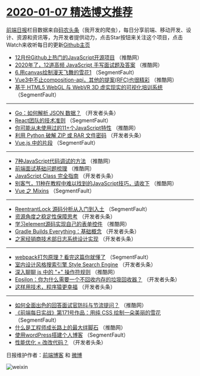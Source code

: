 # [2020-01-07 精选博文推荐](http://hao.caibaojian.com/date/2020/01/07)

[前端日报](http://caibaojian.com/c/news)栏目数据来自[码农头条](http://hao.caibaojian.com/)（我开发的爬虫），每日分享前端、移动开发、设计、资源和资讯等，为开发者提供动力，点击Star按钮来关注这个项目，点击Watch来收听每日的更新[Github主页](https://github.com/kujian/frontendDaily)
* [12月份Github上热门的JavaScript开源项目](http://hao.caibaojian.com/135304.html) （推酷网）
* [2020年了，12道高频 JavaScript 手写面试题及答案](http://hao.caibaojian.com/135280.html) （推酷网）
* [6.用canvas绘制漫天飞舞的雪花1](http://hao.caibaojian.com/135233.html) （SegmentFault）
* [Vue3中不止composition-api，其他的提案(RFC)也很精彩](http://hao.caibaojian.com/135281.html) （推酷网）
* [基于 HTML5 WebGL 与 WebVR 3D 虚实现实的可视化培训系统](http://hao.caibaojian.com/135234.html) （SegmentFault）

***
* [Go：如何解析 JSON 数据？](http://hao.caibaojian.com/135256.html) （开发者头条）
* [React团队的技术准则](http://hao.caibaojian.com/135228.html) （SegmentFault）
* [你可能从未使用过的11+个JavaScript特性](http://hao.caibaojian.com/135303.html) （推酷网）
* [利用 Python 破解 ZIP 或 RAR 文件密码](http://hao.caibaojian.com/135251.html) （开发者头条）
* [Vue.js 中的片段](http://hao.caibaojian.com/135230.html) （SegmentFault）

***
* [7种JavaScript代码调试的方法](http://hao.caibaojian.com/135305.html) （推酷网）
* [前端面试基础问题梳理](http://hao.caibaojian.com/135289.html) （推酷网）
* [JavaScript Class 完全指南](http://hao.caibaojian.com/135263.html) （开发者头条）
* [别客气，11种在教程中难以找到的JavaScript技巧，请收下](http://hao.caibaojian.com/135306.html) （推酷网）
* [Vue 之 Mixins](http://hao.caibaojian.com/135232.html) （SegmentFault）

***
* [ReentrantLock 源码分析从入门到入土](http://hao.caibaojian.com/135222.html) （SegmentFault）
* [资源角度之稳定性保障思考](http://hao.caibaojian.com/135254.html) （开发者头条）
* [学习element源码实现自己的表单控件](http://hao.caibaojian.com/135292.html) （推酷网）
* [Gradle Builds Everything：基础概念](http://hao.caibaojian.com/135265.html) （开发者头条）
* [之家经销商技术部日志系统设计实现](http://hao.caibaojian.com/135244.html) （开发者头条）

***
* [webpack打包原理 ? 看完这篇你就懂了](http://hao.caibaojian.com/135223.html) （SegmentFault）
* [室内设计风格搜索引擎 Style Search Engine](http://hao.caibaojian.com/135255.html) （开发者头条）
* [深入聊聊 js 中的 &quot;+&quot; 操作符规则](http://hao.caibaojian.com/135294.html) （推酷网）
* [Epsilon：你为什么需要一个不回收内存的垃圾回收器？](http://hao.caibaojian.com/135266.html) （开发者头条）
* [这样用技术，程序猿更幸福](http://hao.caibaojian.com/135245.html) （开发者头条）

***
* [如何全面出色的回答面试官防抖与节流提问？](http://hao.caibaojian.com/135282.html) （推酷网）
* [《前端每日实战》第171号作品：用纯 CSS 绘制一朵美丽的雪花](http://hao.caibaojian.com/135224.html) （SegmentFault）
* [什么是工程师成长路上的最大绊脚石](http://hao.caibaojian.com/135296.html) （推酷网）
* [使用wordPress搭建个人博客](http://hao.caibaojian.com/135235.html) （SegmentFault）
* [性能优化 = 改改代码？](http://hao.caibaojian.com/135267.html) （开发者头条）

日报维护作者：[前端博客](http://caibaojian.com/) 和 [微博](http://caibaojian.com/go/weibo)

![weixin](https://user-images.githubusercontent.com/3055447/38468989-651132ac-3b80-11e8-8e6b-15122322a9d7.png)
